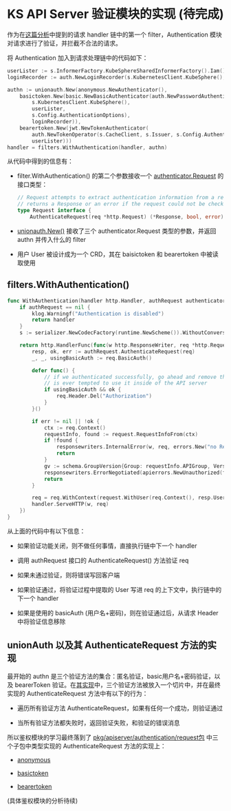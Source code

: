 # KS API Server 验证模块的实现 (待完成)

作为在[这篇分析](./api-server-webservice-handler.md)中提到的请求 handler 链中的第一个 filter，Authentication 模块对请求进行了验证，并拦截不合法的请求。

将 Authentication 加入到请求处理链中的代码如下：

```go
userLister := s.InformerFactory.KubeSphereSharedInformerFactory().Iam().V1alpha2().Users().Lister()
loginRecorder := auth.NewLoginRecorder(s.KubernetesClient.KubeSphere(), userLister)

authn := unionauth.New(anonymous.NewAuthenticator(),
	basictoken.New(basic.NewBasicAuthenticator(auth.NewPasswordAuthenticator(
		s.KubernetesClient.KubeSphere(),
		userLister,
		s.Config.AuthenticationOptions),
		loginRecorder)),
	bearertoken.New(jwt.NewTokenAuthenticator(
		auth.NewTokenOperator(s.CacheClient, s.Issuer, s.Config.AuthenticationOptions),
		userLister)))
handler = filters.WithAuthentication(handler, authn)
```

从代码中得到的信息有：

- filter.WithAuthentication() 的第二个参数接收一个 [authenticator.Request](../vendor/k8s.io/apiserver/pkg/authentication/authenticator/interfaces.go) 的接口类型： 

    ```go
    // Request attempts to extract authentication information from a request and
    // returns a Response or an error if the request could not be checked.
    type Request interface {
    	AuthenticateRequest(req *http.Request) (*Response, bool, error)
    ```

- [unionauth.New()](../vendor/k8s.io/apiserver/pkg/authentication/request/union/union.go) 接收了三个 authenticator.Request 类型的参数，并返回 authn 并传入什么的 filter

- 用户 User 被设计成为一个 CRD，其在 baisictoken 和 bearertoken 中被读取使用

## filters.WithAuthentication()

```go
func WithAuthentication(handler http.Handler, authRequest authenticator.Request) http.Handler {
	if authRequest == nil {
		klog.Warningf("Authentication is disabled")
		return handler
	}
	s := serializer.NewCodecFactory(runtime.NewScheme()).WithoutConversion()

	return http.HandlerFunc(func(w http.ResponseWriter, req *http.Request) {
		resp, ok, err := authRequest.AuthenticateRequest(req)
		_, _, usingBasicAuth := req.BasicAuth()

		defer func() {
			// if we authenticated successfully, go ahead and remove the bearer token so that no one
			// is ever tempted to use it inside of the API server
			if usingBasicAuth && ok {
				req.Header.Del("Authorization")
			}
		}()

		if err != nil || !ok {
			ctx := req.Context()
			requestInfo, found := request.RequestInfoFrom(ctx)
			if !found {
				responsewriters.InternalError(w, req, errors.New("no RequestInfo found in the context"))
				return
			}
			gv := schema.GroupVersion{Group: requestInfo.APIGroup, Version: requestInfo.APIVersion}
			responsewriters.ErrorNegotiated(apierrors.NewUnauthorized(fmt.Sprintf("Unauthorized: %s", err)), s, gv, w, req)
			return
		}

		req = req.WithContext(request.WithUser(req.Context(), resp.User))
		handler.ServeHTTP(w, req)
	})
}
```

从上面的代码中有以下信息：

- 如果验证功能关闭，则不做任何事情，直接执行链中下一个 handler

- 调用 authRequest 接口的 AuthenticateRequest() 方法验证 req

- 如果未通过验证，则将错误写回客户端

- 如果验证通过，将验证过程中提取的 User 写进 req 的上下文中，执行链中的下一个 handler

- 如果是使用的 basicAuth (用户名+密码)，则在验证通过后，从请求 Header 中将验证信息移除

## unionAuth 以及其 AuthenticateRequest 方法的实现

最开始的 authn 是三个验证方法的集合：匿名验证，basic用户名+密码验证，以及 bearerToken 验证。在[其实现](../vendor/k8s.io/apiserver/pkg/authentication/request/union/union.go)中，三个验证方法被放入一个切片中，并在最终实现的 AuthenticateRequest 方法中有以下的行为：

- 遍历所有验证方法 AuthenticateRequest，如果有任何一个成功，则验证通过

- 当所有验证方法都失败时，返回验证失败，和验证的错误消息

所以鉴权模块的学习最终落到了 [pkg/apiserver/authentication/request包](../pkg/apiserver/authentication/request) 中三个子包中类型实现的 AuthenticateRequest 方法的实现上：

- [anonymous](../pkg/apiserver/authentication/request/anonymous)

- [basictoken](../pkg/apiserver/authentication/request/basictoken)

- [bearertoken](../pkg/apiserver/authentication/request/bearertoken)

(具体鉴权模块的分析待续)
